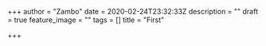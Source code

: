 +++
author = "Zambo"
date = 2020-02-24T23:32:33Z
description = ""
draft = true
feature_image = ""
tags = []
title = "First"

+++
